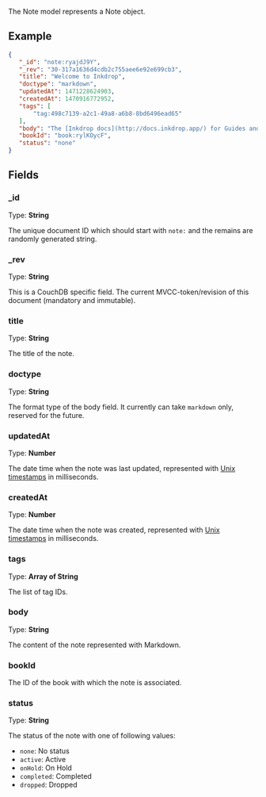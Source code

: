 The Note model represents a Note object.

## Example

```JSON
{
   "_id": "note:ryajdJ9Y",
   "_rev": "30-317a1636d4cdb2c755aee6e92e699cb3",
   "title": "Welcome to Inkdrop",
   "doctype": "markdown",
   "updatedAt": 1471228624903,
   "createdAt": 1470916772952,
   "tags": [
       "tag:498c7139-a2c1-49a8-a6b8-8bd6496ead65"
   ],
   "body": "The [Inkdrop docs](http://docs.inkdrop.app/) for Guides and the API reference.\n * The Inkdrop forum at [github](https://github.com/inkdropapp/forum). Please report issue or suggest feedback here.\n * The [Inkdropapp org](https://github.com/inkdropapp/). This is where all Inkdrop-created packages can be found.\n\n* * *\n\n### Get to know Inkdrop 🚀\n\n * [👀 Check a note example](inkdrop://note:HyxgYO15t)\n * [📓 Create a notebook]()\n * [✍️ Create a note]()\n * [🖌 Choose a Theme]()\n * [⚙ Customize the Editor]()\n * [⌨️ Learn some Shortcuts]()\n",
   "bookId": "book:rylKOycF",
   "status": "none"
}
```

## Fields

### \_id

Type: **String**

The unique document ID which should start with `note:` and the remains are randomly generated string.

### \_rev

Type: **String**

This is a CouchDB specific field.
The current MVCC-token/revision of this document (mandatory and immutable).

### title

Type: **String**

The title of the note.

### doctype

Type: **String**

The format type of the body field.
It currently can take `markdown` only, reserved for the future.

### updatedAt

Type: **Number**

The date time when the note was last updated, represented with [Unix timestamps](http://www.unixtimestamp.com/) in milliseconds.

### createdAt

Type: **Number**

The date time when the note was created, represented with [Unix timestamps](http://www.unixtimestamp.com/) in milliseconds.

### tags

Type: **Array of String**

The list of tag IDs.

### body

Type: **String**

The content of the note represented with Markdown.

### bookId

The ID of the book with which the note is associated.

### status

Type: **String**

The status of the note with one of following values:

 * `none`: No status
 * `active`: Active
 * `onHold`: On Hold
 * `completed`: Completed
 * `dropped`: Dropped

